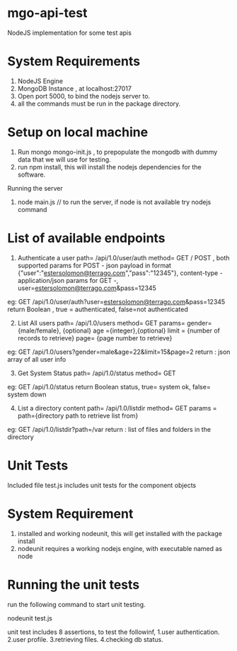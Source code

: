 mgo-api-test
============

NodeJS implementation for some test apis

System Requirements
===================

1. NodeJS Engine
2. MongoDB Instance , at localhost:27017
3. Open port 5000, to bind the nodejs server to.
4. all the commands must be run in the package directory.

Setup on local machine
======================

1. Run mongo mongo-init.js , to prepopulate the mongodb with dummy data that we will use for testing.
2. run npm install, this will install the nodejs dependencies for the software.

Running the server
1. node main.js // to run the server, if node is not available try nodejs command

List of available endpoints
===========================

1. Authenticate a user
path= /api/1.0/user/auth
method= GET / POST , both supported
params for POST - json payload in format {"user":"estersolomon@terrago.com","pass":"12345"}, content-type -application/json
params for GET -, user=estersolomon@terrago.com&pass=12345

eg: GET /api/1.0/user/auth?user=estersolomon@terrago.com&pass=12345
return Boolean , true = authenticated, false=not authenticated

2. List All users
path= /api/1.0/users
method= GET
params=
gender= {male/female}, {optional}
age ={integer},{optional}
limit = {number of records to retrieve}
page= {page number to retrieve}

eg: GET /api/1.0/users?gender=male&age=22&limit=15&page=2
return : json array of all user info

3. Get System Status
path= /api/1.0/status
method= GET

eg: GET /api/1.0/status
return Boolean status, true= system ok, false= system down

4. List a directory content
path= /api/1.0/listdir
method= GET
params =
path={directory path to retrieve list from}

eg: GET /api/1.0/listdir?path=/var
return : list of files and folders in the directory

Unit Tests
===========

Included file test.js includes unit tests for the component objects

System Requirement
==================

1. installed and working nodeunit, this will get installed with the package install
2. nodeunit requires a working nodejs engine, with executable named as node

Running the unit tests
======================
run the following command to start unit testing.

nodeunit test.js

unit test includes 8 assertions, to test the followinf, 
1.user authentication.
2.user profile.
3.retrieving files.
4.checking db status.